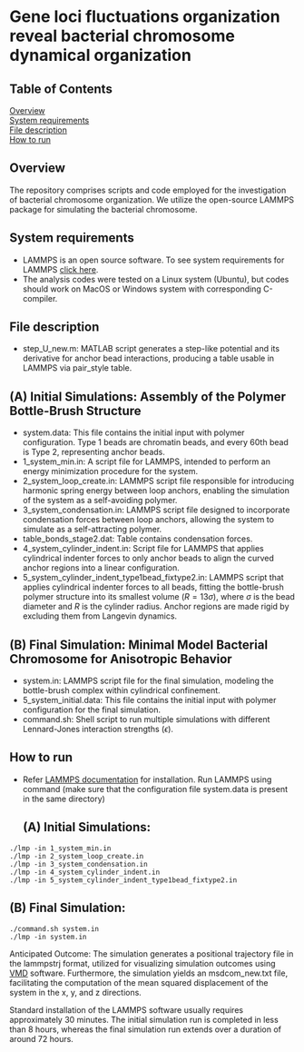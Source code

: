 # Gene loci fluctuations organization reveal bacterial chromosome dynamical organization
## Table of Contents  
[Overview](#overview)  
[System requirements](#system-requirements)  
[File description](#file-description)  
[How to run](#how-to-run)  

## Overview
The repository comprises scripts and code employed for the investigation of bacterial chromosome organization. We utilize the open-source LAMMPS package for simulating the bacterial chromosome.

## System requirements
- LAMMPS is an open source software. To see system requirements for LAMMPS [click here](https://docs.lammps.org/Install.html).
- The analysis codes were tested on a Linux system (Ubuntu), but codes should work on MacOS or Windows system with corresponding C-compiler.


## File description
- step_U_new.m: MATLAB script generates a step-like potential and its derivative for anchor bead interactions, producing a table usable in LAMMPS via pair_style table.
## (A) Initial Simulations: Assembly of the Polymer Bottle-Brush Structure
- system.data: This file contains the initial input with polymer configuration. Type 1 beads are chromatin beads, and every 60th bead is Type 2, representing anchor beads.
- 1_system_min.in:  A script file for LAMMPS, intended to perform an energy minimization procedure for the system.
- 2_system_loop_create.in: LAMMPS script file responsible for introducing harmonic spring energy between loop anchors, enabling the simulation of the system as a self-avoiding polymer.
- 3_system_condensation.in: LAMMPS script file designed to incorporate condensation forces between loop anchors, allowing the system to simulate as a self-attracting polymer.
- table_bonds_stage2.dat: Table contains condensation forces.
- 4_system_cylinder_indent.in: Script file for LAMMPS that applies cylindrical indenter forces to only anchor beads to align the curved anchor regions into a linear configuration.
- 5_system_cylinder_indent_type1bead_fixtype2.in:  LAMMPS script that applies cylindrical indenter forces to all beads, fitting the bottle-brush polymer structure into its smallest volume $(R = 13 \sigma)$, where $\sigma$ is the bead diameter and $R$ is the cylinder radius. Anchor regions are made rigid by excluding them from Langevin dynamics.

## (B) Final Simulation: Minimal Model Bacterial Chromosome for Anisotropic Behavior
- system.in: LAMMPS script file for the final simulation, modeling the bottle-brush complex within cylindrical confinement.
- 5_system_initial.data: This file contains the initial input with polymer configuration for the final simulation.
- command.sh: Shell script to run multiple simulations with different Lennard-Jones interaction strengths $(\epsilon)$.


## How to run
- Refer [LAMMPS documentation](https://docs.lammps.org/Install.html) for installation. Run LAMMPS using command (make sure that the configuration file system.data is present in the same directory)
  ## (A) Initial Simulations:

```
./lmp -in 1_system_min.in
./lmp -in 2_system_loop_create.in
./lmp -in 3_system_condensation.in
./lmp -in 4_system_cylinder_indent.in
./lmp -in 5_system_cylinder_indent_type1bead_fixtype2.in
```
## (B) Final Simulation:
```
./command.sh system.in
./lmp -in system.in
```

Anticipated Outcome: The simulation generates a positional trajectory file in the lammpstrj format, utilized for visualizing simulation outcomes using [VMD](https://www.ks.uiuc.edu/Research/vmd/)  software. Furthermore, the simulation yields an msdcom_new.txt file, facilitating the computation of the mean squared displacement of the system in the x, y, and z directions.


Standard installation of the LAMMPS software usually requires approximately 30 minutes. The initial simulation run is completed in less than 8 hours, whereas the final simulation run extends over a duration of around 72 hours.
